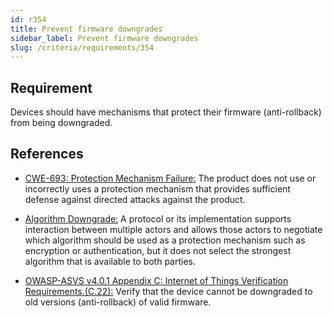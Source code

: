 ```yaml
---
id: r354
title: Prevent firmware downgrades
sidebar_label: Prevent firmware downgrades
slug: /criteria/requirements/354
---
```


## Requirement

Devices should have mechanisms
that protect their firmware (anti-rollback)
from being downgraded.

## References

- [CWE-693: Protection Mechanism Failure:](https://cwe.mitre.org/data/definitions/693.html)
The product does not use
or incorrectly uses a protection mechanism
that provides sufficient defense
against directed attacks
against the product.

- [Algorithm Downgrade:](https://cwe.mitre.org/data/definitions/757.html)
A protocol or its implementation
supports interaction between multiple actors
and allows those actors to negotiate
which algorithm should be used
as a protection mechanism
such as encryption or authentication,
but it does not select the strongest algorithm
that is available to both parties.

- [OWASP-ASVS v4.0.1 Appendix C: Internet of Things Verification Requirements.(C.22):](https://owasp.org/www-pdf-archive/OWASP_Application_Security_Verification_Standard_4.0-en.pdf)
Verify that the device cannot be downgraded
to old versions (anti-rollback)
of valid firmware.
